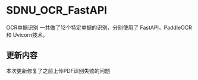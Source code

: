 # SDNU_OCR_FastAPI
OCR单据识别
一共做了12个特定单据的识别，分别使用了 FastAPI，PaddleOCR 和 Uvicorn技术。

## 更新内容
本次更新修复了之前上传PDF识别失败的问题
